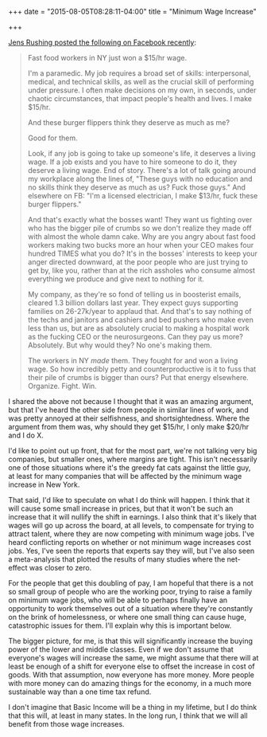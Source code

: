 +++
date = "2015-08-05T08:28:11-04:00"
title = "Minimum Wage Increase"

+++

[Jens Rushing posted the following on Facebook recently](https://www.facebook.com/jens.rushing/posts/10153491564043784):

> Fast food workers in NY just won a $15/hr wage.
>
> I'm a paramedic. My job requires a broad set of skills: interpersonal, medical, and technical skills, as well as the crucial skill of performing under pressure. I often make decisions on my own, in seconds, under chaotic circumstances, that impact people's health and lives. I make $15/hr.
>
> And these burger flippers think they deserve as much as me?
>
> Good for them.
>
> Look, if any job is going to take up someone's life, it deserves a living wage. If a job exists and you have to hire someone to do it, they deserve a living wage. End of story. There's a lot of talk going around my workplace along the lines of, "These guys with no education and no skills think they deserve as much as us? Fuck those guys." And elsewhere on FB: "I'm a licensed electrician, I make $13/hr, fuck these burger flippers."
>
> And that's exactly what the bosses want! They want us fighting over who has the bigger pile of crumbs so we don't realize they made off with almost the whole damn cake. Why are you angry about fast food workers making two bucks more an hour when your CEO makes four hundred TIMES what you do? It's in the bosses' interests to keep your anger directed downward, at the poor people who are just trying to get by, like you, rather than at the rich assholes who consume almost everything we produce and give next to nothing for it.
>
> My company, as they're so fond of telling us in boosterist emails, cleared 1.3 billion dollars last year. They expect guys supporting families on 26-27k/year to applaud that. And that's to say nothing of the techs and janitors and cashiers and bed pushers who make even less than us, but are as absolutely crucial to making a hospital work as the fucking CEO or the neurosurgeons. Can they pay us more? Absolutely. But why would they? No one's making them.
>
> The workers in NY *made* them. They fought for and won a living wage. So how incredibly petty and counterproductive is it to fuss that their pile of crumbs is bigger than ours? Put that energy elsewhere. Organize. Fight. Win.

I shared the above not because I thought that it was an amazing argument, but that I've heard the other side from people in similar lines of work, and was pretty annoyed at their selfishness, and shortsightedness. Where the argument from them was, why should they get $15/hr, I only make $20/hr and I do X.

I'd like to point out up front, that for the most part, we're not talking very big companies, but smaller ones, where margins are tight. This isn't necessarily one of those situations where it's the greedy fat cats against the little guy, at least for many companies that will be affected by the minimum wage increase in New York.

That said, I'd like to speculate on what I do think will happen. I think that it will cause some small increase in prices, but that it won't be such an increase that it will nullify the shift in earnings. I also think that it's likely that wages will go up across the board, at all levels, to compensate for trying to attract talent, where they are now competing with minimum wage jobs. I've heard conflicting reports on whether or not minimum wage increases cost jobs. Yes, I've seen the reports that experts say they will, but I've also seen a meta-analysis that plotted the results of many studies where the net-effect was closer to zero.

For the people that get this doubling of pay, I am hopeful that there is a not so small group of people who are the working poor, trying to raise a family on minimum wage jobs, who will be able to perhaps finally have an opportunity to work themselves out of a situation where they're constantly on the brink of homelessness, or where one small thing can cause huge, catastrophic issues for them. I'll explain why this is important below.

The bigger picture, for me, is that this will significantly increase the buying power of the lower and middle classes. Even if we don't assume that everyone's wages will increase the same, we might assume that there will at least be enough of a shift for everyone else to offset the increase in cost of goods. With that assumption, now everyone has more money. More people with more money can do amazing things for the economy, in a much more sustainable way than a one time tax refund.

I don't imagine that Basic Income will be a thing in my lifetime, but I do think that this will, at least in many states. In the long run, I think that we will all benefit from those wage increases.
